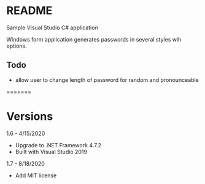 # README 

Sample Visual Studio C# application

Windows form application generates passwords in several styles wih options.

## Todo
* allow user to change length of password for random and pronounceable
  
=======
# Versions 

1.6  - 4/15/2020
  - Upgrade to .NET Framework 4.7.2 
  - Built with Visual Studio 2019

1.7 - 8/18/2020
- Add MIT license

